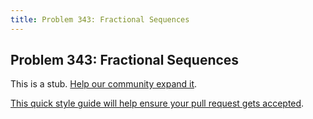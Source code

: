 ```yaml
---
title: Problem 343: Fractional Sequences
---
```

## Problem 343: Fractional Sequences

This is a stub. <a href='https://github.com/freecodecamp/guides/tree/master/src/pages/certifications/coding-interview-prep/project-euler/problem-343-fractional-sequences/index.md' target='_blank' rel='nofollow'>Help our community expand it</a>.

<a href='https://github.com/freecodecamp/guides/blob/master/README.md' target='_blank' rel='nofollow'>This quick style guide will help ensure your pull request gets accepted</a>.

<!-- The article goes here, in GitHub-flavored Markdown. Feel free to add YouTube videos, images, and CodePen/JSBin embeds  -->
